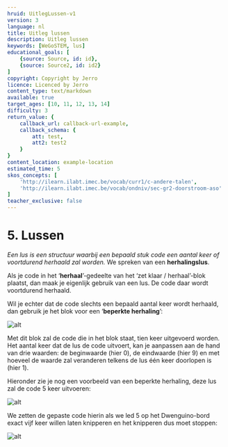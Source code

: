 ```yaml
---
hruid: UitlegLussen-v1
version: 3
language: nl
title: Uitleg lussen
description: Uitleg lussen
keywords: [WeGoSTEM, lus]
educational_goals: [
    {source: Source, id: id}, 
    {source: Source2, id: id2}
]
copyright: Copyright by Jerro
licence: Licenced by Jerro
content_type: text/markdown
available: true
target_ages: [10, 11, 12, 13, 14]
difficulty: 3
return_value: {
    callback_url: callback-url-example,
    callback_schema: {
        att: test,
        att2: test2
    }
}
content_location: example-location
estimated_time: 5
skos_concepts: [
    'http://ilearn.ilabt.imec.be/vocab/curr1/c-andere-talen', 
    'http://ilearn.ilabt.imec.be/vocab/ondniv/sec-gr2-doorstroom-aso'
]
teacher_exclusive: false
---
```


# 5. Lussen

*Een lus is een structuur waarbij een bepaald stuk code een aantal keer of voortdurend herhaald zal worden.* We spreken van een **herhalingslus**.

Als je code in het ‘**herhaal**’-gedeelte van het ‘zet klaar / herhaal’-blok plaatst, dan maak je eigenlijk gebruik van een lus. De code daar wordt voortdurend herhaald.

Wil je echter dat de code slechts een bepaald aantal keer wordt herhaald, dan gebruik je het blok voor een ‘**beperkte herhaling**’:

![alt](https://scholen.dwengo.org/static/forlus.png "Afb. Lussen")

Met dit blok zal de code die in het blok staat, tien keer uitgevoerd worden. Het aantal keer dat de lus de code uitvoert, kan je aanpassen aan de hand van drie waarden: de beginwaarde (hier 0), de eindwaarde (hier 9) en met hoeveel de waarde zal veranderen telkens de lus één keer doorlopen is (hier 1). 

Hieronder zie je nog een voorbeeld van een beperkte herhaling, deze lus zal de code 5 keer uitvoeren:

![alt](https://scholen.dwengo.org/static/forlus2.png "Afb. Lussen")

We zetten de gepaste code hierin als we led 5 op het Dwenguino-bord exact vijf keer willen laten knipperen en het knipperen dus moet stoppen:

![alt](https://scholen.dwengo.org/static/forlus3.png "Afb. Lussen")